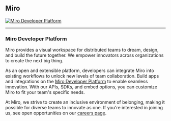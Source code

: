 ## Miro

[<img src="profile/banner.png" alt="Miro Developer Platform" />](https://miro.com/about/)

---

### Miro Developer Platform
Miro provides a visual workspace for distributed teams to dream, design, and build the future together. We empower innovators across organizations to create the next big thing.

As an open and extensible platform, developers can integrate Miro into existing workflows to unlock new levels of team collaboration.
Build apps and integrations on the [Miro Developer Platform](https://developers.miro.com/) to enable seamless innovation. With our APIs, SDKs, and embed options, you can customize Miro to fit your team's specific needs.

At Miro, we strive to create an inclusive environment of belonging, making it possible for diverse teams to innovate as one. If you're interested in joining us, see open opportunities on our [careers page](https://miro.com/careers/).


